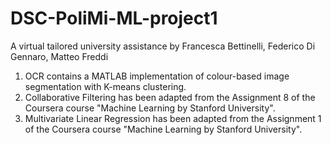 # DSC-PoliMi-ML-project1
A virtual tailored university assistance by Francesca Bettinelli, Federico Di Gennaro, Matteo Freddi

1) OCR contains a MATLAB implementation of colour-based image segmentation with K-means clustering.
2) Collaborative Filtering has been adapted from the Assignment 8 of the Coursera course "Machine Learning by Stanford University". 
3) Multivariate Linear Regression has been adapted from the Assignment 1 of the Coursera course "Machine Learning by Stanford University". 
